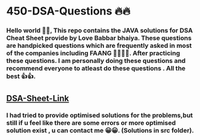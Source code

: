 # 450-DSA-Questions 🔥🔥
### Hello world 👋👋, This repo contains the JAVA solutions for DSA Cheat Sheet provide by Love Babbar bhaiya. These questions are handpicked questions which are frequently asked in most of the companies including FAANG 👩‍💻👨‍💻. After practicing these questions. I am personally doing these questions and recommend everyone to atleast do these questions . All the best 👍👍. 
## [DSA-Sheet-Link](https://drive.google.com/file/d/1FMdN_OCfOI0iAeDlqswCiC2DZzD4nPsb/view)
### I had tried to provide optimised solutions for the problems,but still if u feel like there are some errors or more optimised solution exist , u can contact me 😀😀. (Solutions in src folder).
